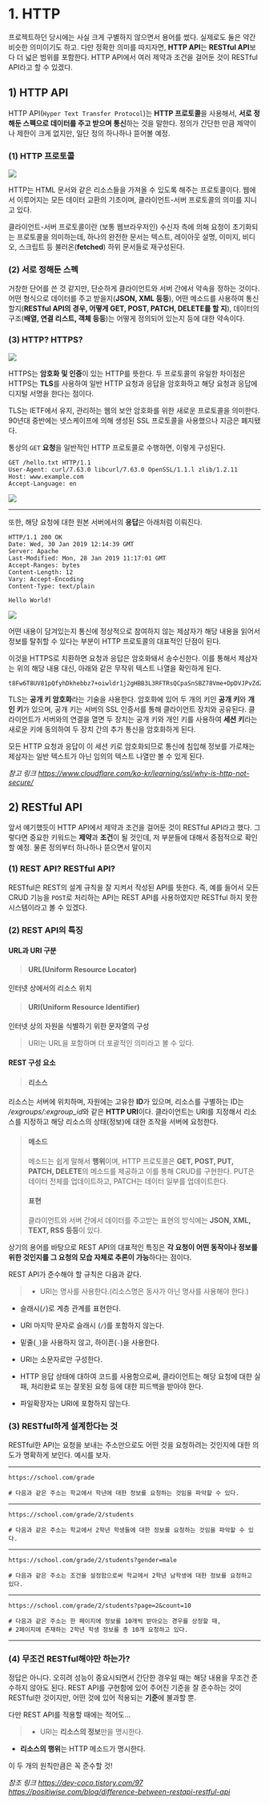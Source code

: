# 1. HTTP

프로젝트하던 당시에는 사실 크게 구별하지 않으면서 용어를 썼다. 실제로도 둘은 약간 비슷한 의미이기도 하고. 다만 정확한 의미를 따지자면, **HTTP API**는 **RESTful API**보다 더 넓은 범위를 포함한다. HTTP API에서 여러 제약과 조건을 걸어둔 것이 RESTful API라고 할 수 있겠다.

## 1) HTTP API
HTTP API(`Hyper Text Transfer Protocol`)는 **HTTP 프로토콜**을 사용해서, **서로 정해둔 스펙으로 데이터를 주고 받으며 통신**하는 것을 말한다. 정의가 간단한 만큼 제약이나 제한이 크게 없지만, 일단 정의 하나하나 뜯어볼 예정.

### (1) HTTP 프로토콜
![](https://velog.velcdn.com/images/kim00ngjun_0112/post/95cbf1c0-c6c0-4fdb-b566-8997f22d0ecc/image.png)

HTTP는 HTML 문서와 같은 리소스들을 가져올 수 있도록 해주는 프로토콜이다. 웹에서 이루어지는 모든 데이터 교환의 기초이며, 클라이언트-서버 프로토콜의 의미를 지니고 있다.

클라이언트-서버 프로토콜이란 (보통 웹브라우저인) 수신자 측에 의해 요청이 초기화되는 프로토콜을 의미하는데, 하나의 완전한 문서는 텍스트, 레이아웃 설명, 이미지, 비디오, 스크립트 등 불러온(**fetched**) 하위 문서들로 재구성된다.

### (2) 서로 정해둔 스펙
거창한 단어를 쓴 것 같지만, 단순하게 클라이언트와 서버 간에서 약속을 정하는 것이다. 어떤 형식으로 데이터를 주고 받을지(**JSON, XML 등등**), 어떤 메소드를 사용하여 통신할지(**RESTful API의 경우, 어떻게 GET, POST, PATCH, DELETE를 할 지**), 데이터의 구조(**배열, 연결 리스트, 객체 등등**)는 어떻게 정의되어 있는지 등에 대한 약속이다.

### (3) HTTP? HTTPS?
![](https://velog.velcdn.com/images/kim00ngjun_0112/post/03cec63c-597b-4275-b8e5-79df2c57ef6c/image.png)

HTTPS는 **암호화 및 인증**이 있는 HTTP를 뜻한다. 두 프로토콜의 유일한 차이점은 HTTPS는 **TLS**를 사용하여 일반 HTTP 요청과 응답을 암호화하고 해당 요청과 응답에 디지털 서명을 한다는 점이다.

TLS는 IETF에서 유지, 관리하는 웹의 보안 암호화를 위한 새로운 프로토콜을 의미한다. 90년대 중반에는 넷스케이프에 의해 생성된 SSL 프로토콜을 사용했으나 지금은 폐지됐다.

통상의 `GET` **요청**을 일반적인 HTTP 프로토콜로 수행하면, 이렇게 구성된다.

```
GET /hello.txt HTTP/1.1
User-Agent: curl/7.63.0 libcurl/7.63.0 OpenSSL/1.1.l zlib/1.2.11
Host: www.example.com
Accept-Language: en
```
![](https://velog.velcdn.com/images/kim00ngjun_0112/post/31697640-c6e7-46d4-ba14-030d0cceb74f/image.png)

---

또한, 해당 요청에 대한 원본 서버에서의 **응답**은 아래처럼 이뤄진다.
```
HTTP/1.1 200 OK
Date: Wed, 30 Jan 2019 12:14:39 GMT
Server: Apache
Last-Modified: Mon, 28 Jan 2019 11:17:01 GMT
Accept-Ranges: bytes
Content-Length: 12
Vary: Accept-Encoding
Content-Type: text/plain

Hello World!
```
![](https://velog.velcdn.com/images/kim00ngjun_0112/post/2e4b53d2-0592-41ef-9ab8-219b45bce527/image.png)

어떤 내용이 담겨있는지 통신에 정상적으로 참여하지 않는 제삼자가 해당 내용을 읽어서 정보를 탈취할 수 있다는 부분이 HTTP 프로토콜의 대표적인 단점이 된다.

이것을 HTTPS로 치환하면 요청과 응답은 암호화돼서 송수신한다. 이를 통해서 제삼자는 위의 해당 내용 대신, 아래와 같은 무작위 텍스트 나열을 확인하게 된다.
```
t8Fw6T8UV81pQfyhDkhebbz7+oiwldr1j2gHBB3L3RFTRsQCpaSnSBZ78Vme+DpDVJPvZdZUZHpzbbcqmSW1+3xXGsERHg9YDmpYk0VVDiRvw1H5miNieJeJ/FNUjgH0BmVRWII6+T4MnDwmCMZUI/orxP3HGwYCSIvyzS3MpmmSe4iaWKCOHQ==
```

TLS는 **공개 키 암호화**라는 기술을 사용한다. 암호화에 있어 두 개의 키인 **공개 키**와 **개인 키**가 있으며, 공개 키는 서버의 SSL 인증서를 통해 클라이언트 장치와 공유된다. 클라이언트가 서버와의 연결을 열면 두 장치는 공개 키와 개인 키를 사용하여 **세션 키**라는 새로운 키에 동의하여 두 장치 간의 추가 통신을 암호화하게 된다.

모든 HTTP 요청과 응답이 이 세션 키로 암호화되므로 통신에 침입해 정보를 가로채는 제삼자는 일반 텍스트가 아닌 임의의 텍스트 나열만 볼 수 있게 된다.

*참고 링크*
*https://www.cloudflare.com/ko-kr/learning/ssl/why-is-http-not-secure/*

## 2) RESTful API

앞서 얘기했듯이 HTTP API에서 제약과 조건을 걸어둔 것이 RESTful API라고 했다. 그렇다면 중요한 키워드는 **제약**과 **조건**이 될 것인데, 저 부분들에 대해서 중점적으로 확인할 예정. 물론 정의부터 하나하나 뜯으면서 말이지

### (1) REST API? RESTful API?

RESTful은 REST의 설계 규칙을 잘 지켜서 작성된 API를 뜻한다. 즉, 예를 들어서 모든 CRUD 기능을 `POST`로 처리하는 API는 REST API를 사용하였지만 RESTful 하지 못한 시스템이라고 볼 수 있겠다.

### (2) REST API의 특징

#### URL과 URI 구분
>#### URL(Uniform Resource Locator)
인터넷 상에서의 리소스 위치
>#### URI(Uniform Resource Identifier) 
인터넷 상의 자원을 식별하기 위한 문자열의 구성
>URI는 URL을 포함하며 더 포괄적인 의미라고 볼 수 있다.
>

#### REST 구성 요소
> #### 리소스 
리소스는 서버에 위치하며, 자원에는 고유한 **ID**가 있으며, 리소스를 구별하는 ID는 */exgroups/:exgroup_id*와 같은 **HTTP URI**이다. 클라이언트는 URI를 지정해서 리소스를 지정하고 해당 리소스의 상태(정보)에 대한 조작을 서버에 요청한다.
>#### 메소드
>메소드는 쉽게 말해서 **행위**이며, HTTP 프로토콜은 **GET, POST, PUT, PATCH, DELETE**의 메소드를 제공하고 이를 통해 CRUD를 구현한다. PUT은 데이터 전체를 업데이트하고, PATCH는 데이터 일부를 업데이트한다.
>#### 표현
>클라이언트와 서버 간에서 데이터를 주고받는 표현의 방식에는 **JSON, XML, TEXT, RSS 등등**이 있다.

상기의 용어를 바탕으로 REST API의 대표적인 특징은 **각 요청이 어떤 동작이나 정보를 위한 것인지를 그 요청의 모습 자체로 추론이 가능**하다는 점이다. 

REST API가 준수해야 할 규칙은 다음과 같다.

>- URI는 명사를 사용한다.(리소스명은 동사가 아닌 명사를 사용해야 한다.)
>
- 슬래시(`/`)로 계층 관계를 표현한다.
>
- URI 마지막 문자로 슬래시 (`/`)를 포함하지 않는다.
>
- 밑줄(`_`)을 사용하지 않고, 하이픈(`-`)을 사용한다.
>
- URI는 소문자로만 구성한다.
>
- HTTP 응답 상태에 대하여 코드를 사용함으로써, 클라이언트는 해당 요청에 대한 실패, 처리완료 또는 잘못된 요청 등에 대한 피드백을 받아야 한다.
>
- 파일확장자는 URI에 포함하지 않는다.

### (3) RESTful하게 설계한다는 것
RESTful한 API는 요청을 보내는 주소만으로도 어떤 것을 요청하려는 것인지에 대한 의도가 명확하게 보인다. 예시를 보자.

---
```
https://school.com/grade

# 다음과 같은 주소는 학교에서 학년에 대한 정보를 요청하는 것임을 파악할 수 있다.
```
---
```
https://school.com/grade/2/students

# 다음과 같은 주소는 학교에서 2학년 학생들에 대한 정보를 요청하는 것임을 파악할 수 있다.
```
---
```
https://school.com/grade/2/students?gender=male

# 다음과 같은 주소는 조건을 설정함으로써 학교에서 2학년 남학생에 대한 정보를 요청하고 있다.
```
---
```
https://school.com/grade/2/students?page=2&count=10  

# 다음과 같은 주소는 한 페이지에 정보를 10개씩 받아오는 경우를 상정할 때,
# 2페이지에 존재하는 2학년 학생 정보를 총 10개 요청하고 있다.
```
---

### (4) 무조건 RESTful해야만 하는가?
정답은 아니다. 오히려 성능이 중요시되면서 간단한 경우일 때는 해당 내용을 무조건 준수하지 않아도 된다. REST API를 구현함에 있어 주어진 기준을 잘 준수하는 것이 RESTful한 것이지만, 어떤 것에 있어 적용되는 **기준**에 불과할 뿐.

다만 REST API를 적용할 때에는 적어도...
>- URI는 **리소스의 정보**만을 명시한다.
- **리소스의 행위**는 HTTP 메소드가 명시한다.

이 두 개의 원칙만큼은 꼭 준수할 것!

*참조 링크*
*https://dev-coco.tistory.com/97*
*https://positiwise.com/blog/difference-between-restapi-restful-api*